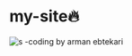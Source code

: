 # my-site:fire:
![s](https://user-images.githubusercontent.com/93611871/139942790-67f9c514-2773-4f37-9bc3-7473e9f265df.PNG)
-coding by arman ebtekari
